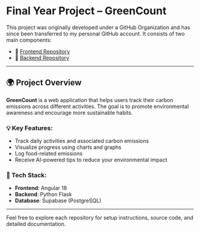 # Final Year Project – GreenCount

This project was originally developed under a GitHub Organization and has since been transferred to my personal GitHub account. It consists of two main components:

- 🔗 [Frontend Repository](https://github.com/mcshanebrendan/green-count-frontend)
- 🔗 [Backend Repository](https://github.com/mcshanebrendan/greencount-backend)

---

## 🌍 Project Overview

**GreenCount** is a web application that helps users track their carbon emissions across different activities. The goal is to promote environmental awareness and encourage more sustainable habits.

### 💡 Key Features:
- Track daily activities and associated carbon emissions
- Visualize progress using charts and graphs
- Log food-related emissions
- Receive AI-powered tips to reduce your environmental impact

### 🧱 Tech Stack:
- **Frontend**: Angular 18
- **Backend**: Python Flask
- **Database**: Supabase (PostgreSQL)

---

Feel free to explore each repository for setup instructions, source code, and detailed documentation.
